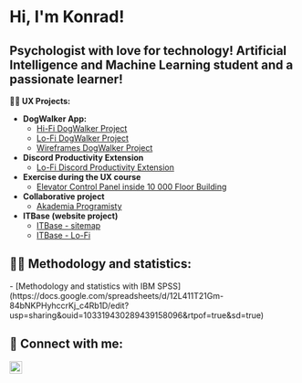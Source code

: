 <h1>Hi, I'm Konrad!</h1>

<h2>
  <b></b>Psychologist with love for technology! Artificial Intelligence and Machine Learning student and a passionate learner!</h2></b> 
  
  <b>👨‍💻 UX Projects:</b>
</h2>

- <b>DogWalker App:</b>
  - [Hi-Fi DogWalker Project](https://www.figma.com/file/qxok7yUTTRky79BFDeRMZL/doggo?type=design&node-id=0%3A1&mode=design&t=EvWsYWJEGGrRgVUU-1)
  - [Lo-Fi DogWalker Project](https://www.figma.com/file/ullcJGPitG2Csw0xXSn6jA/Lo-Fi-DogWalker?type=design&node-id=0%3A1&mode=design&t=trNY9uqe2WC68f3a-1)
  - [Wireframes DogWalker Project](https://www.figma.com/file/c0UdZpn8uMOUOLJ6UwBEgT/wireframes-DogWalker?type=design&node-id=0%3A1&mode=design&t=trNY9uqe2WC68f3a-1)
- <b>Discord Productivity Extension</b>
  - [Lo-Fi Discord Productivity Extension](https://www.figma.com/file/3aRofZYPBBp1jTc5LFJ2S9/Lo-Fi?type=design&mode=design&t=RF72GB3OdNtqClX8-1)
- <b>Exercise during the UX course</b>
  - [Elevator Control Panel inside 10 000 Floor Building](https://www.figma.com/file/x2K0NZbqjic7871nTgLxko/Untitled?type=design&node-id=0%3A1&mode=design&t=ZJfad430u0TXUTj9-1)
- <b>Collaborative project</b>
  - [Akademia Programisty](https://akademiaprogramisty.pl/)
- <b>ITBase (website project)</b>
  - [ITBase - sitemap](https://www.figma.com/file/AT2cVG9DEVJongY60vMhYj/ITBase---sitemap?type=design&node-id=0%3A1&mode=design&t=5fkUNzjGblX5rq2d-1)
  - [ITBase - Lo-Fi](https://www.figma.com/file/opny9OGJPoSIuVSS6JLL1H/ITBase---Lo-Fi?type=design&node-id=0%3A1&mode=design&t=2J6BFGFYDP183NXa-1)
 
<h2><b>👨‍💻 Methodology and statistics:</b></h2>    
  - [Methodology and statistics with IBM SPSS](https://docs.google.com/spreadsheets/d/12L411T21Gm-84bNKPHyhccrKj_c4Rb1D/edit?usp=sharing&ouid=103319430289439158096&rtpof=true&sd=true)
<h2> 🤳 Connect with me:</h2>

[<img align="left" alt="JoshMadakor | LinkedIn" width="22px" src="https://cdn.jsdelivr.net/npm/simple-icons@v3/icons/linkedin.svg" />][linkedin]

[linkedin]: https://www.linkedin.com/in/konrad-rodak-329b96193/

<!--

